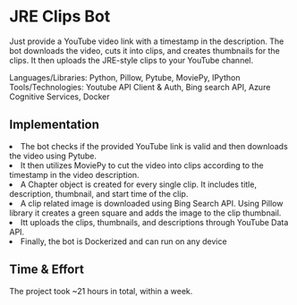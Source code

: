 # JRE Clips Bot
<p>Just provide a YouTube video link with a timestamp in the description. The bot downloads the video, cuts it into clips, and creates thumbnails for the clips. It then uploads the JRE-style clips to your YouTube channel.</p>

<!--- [![Demo Video](https://img.youtube.com/vi/H2r7QgZQmu4/0.jpg)](https://www.youtube.com/watch?v=H2r7QgZQmu4) -->
<p>Languages/Libraries: Python, Pillow, Pytube, MoviePy, IPython <br />
Tools/Technologies: Youtube API Client & Auth, Bing search API, Azure Cognitive Services, Docker </p>

<h2>Implementation</h2>
<li>The bot checks if the provided YouTube link is valid and then downloads the video using Pytube. </li> 
<li>It then utilizes MoviePy to cut the video into clips according to the timestamp in the video description. </li>
<li>A Chapter object is created for every single clip. It includes title, description, thumbnail, and start time of the clip.</li>
<li>A clip related image is downloaded using Bing Search API. Using Pillow library it creates a green square and adds the image to the clip thumbnail. </li>
<li>Itt uploads the clips, thumbnails, and descriptions through YouTube Data API.</li>
<li>Finally, the bot is Dockerized and can run on any device</li>

<h2>Time & Effort</h2>
The project took ~21 hours in total, within a week.
